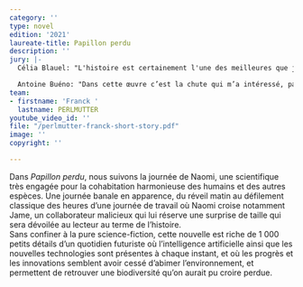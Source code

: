 ```yaml
---
category: ''
type: novel
edition: '2021'
laureate-title: Papillon perdu
description: ''
jury: |-
  Célia Blauel: "L'histoire est certainement l'une des meilleures que j'ai eu à lire. Depuis de nombreuses années, nous cherchons des histoires de transition, mais la plupart du temps, elles sont plutôt technocratiques et nous montrent un monde. Et cette histoire nous montre d'abord un personnage, quelqu'un que nous voulons vraiment connaître, vous voulez savoir ce qui va arriver à cette personne, à cette femme, et la suivre. Donc, pour une fois, le personnage est l'objet principal, mais en même temps, on nous donne tout le paysage de la transition, en parlant du changement climatique et de toutes les implications qu'il a et aura sur nos vies. C'est intéressant, car on vit directement dans le monde parce qu'on croit au personnage. Une autre chose que j'ai vraiment aimée, c'est que l’histoire pose beaucoup de questions. Parce que dans ce futur, qui est le cadre dans lequel se trouve le personnage, il y a les aspects positifs mais aussi les aspects complexes, comme la question de l'IA, qui semble être un moyen d’être mieux dans le futur, mais qui pose aussi beaucoup de questions sur la façon dont nous allons vivre. Et à la fin, j'ai adoré l'idée qu'en plus de la question du climat, l’histoire se concentre sur la biodiversité, qui n'est pas tellement abordée en ce moment, mais c'est une question importante que nous devons prendre en compte. Donc vraiment le personnage, le contexte de transition, la biodiversité et les questions complexes, ce sont tous les éléments que j'ai vraiment aimés dans cette histoire, et évidemment elle nous emmène dans une vision vraiment positive du futur et j'espère vraiment que nous pourrons vivre dans ce futur tous ensemble."

  Antoine Buéno: "Dans cette œuvre c’est la chute qui m’a intéressé, parce qu’il se passe quelque chose à la fin, et c’est un peu une surprise pour le lecteur. Ca c’est aussi une qualité qu’on peut aimer trouver dans une nouvelle."
team:
- firstname: 'Franck '
  lastname: PERLMUTTER
youtube_video_id: ''
file: "/perlmutter-franck-short-story.pdf"
image: ''
copyright: ''

---
```

Dans _Papillon perdu_, nous suivons la journée de Naomi, une scientifique très engagée pour la cohabitation harmonieuse des humains et des autres espèces. Une journée banale en apparence, du réveil matin au défilement classique des heures d’une journée de travail où Naomi croise notamment Jame, un collaborateur malicieux qui lui réserve une surprise de taille qui sera dévoilée au lecteur au terme de l’histoire.   
Sans confiner à la pure science-fiction, cette nouvelle est riche de 1 000 petits détails d’un quotidien futuriste où l’intelligence artificielle ainsi que les nouvelles technologies sont présentes à chaque instant, et où les progrès et les innovations semblent avoir cessé d’abimer l’environnement, et permettent de retrouver une biodiversité qu’on aurait pu croire perdue.